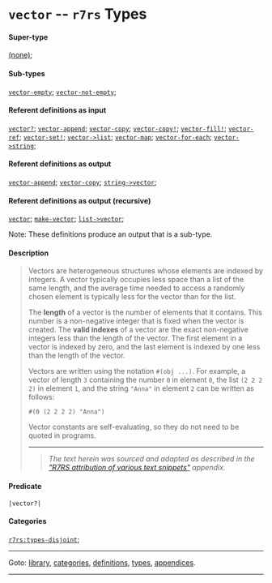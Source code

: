 

<a id='type__r7rs__vector'></a>

# `vector` -- `r7rs` Types


#### Super-type

[(none)](../../r7rs/types/_index.md#toc__r7rs__types);


#### Sub-types

[`vector-empty`](../../r7rs/types/vector-empty.md#type__r7rs__vector-empty);
[`vector-not-empty`](../../r7rs/types/vector-not-empty.md#type__r7rs__vector-not-empty);


#### Referent definitions as input

[`vector?`](../../r7rs/definitions/vector_3f.md#definition__r7rs__vector_3f);
[`vector-append`](../../r7rs/definitions/vector-append.md#definition__r7rs__vector-append);
[`vector-copy`](../../r7rs/definitions/vector-copy.md#definition__r7rs__vector-copy);
[`vector-copy!`](../../r7rs/definitions/vector-copy_21.md#definition__r7rs__vector-copy_21);
[`vector-fill!`](../../r7rs/definitions/vector-fill_21.md#definition__r7rs__vector-fill_21);
[`vector-ref`](../../r7rs/definitions/vector-ref.md#definition__r7rs__vector-ref);
[`vector-set!`](../../r7rs/definitions/vector-set_21.md#definition__r7rs__vector-set_21);
[`vector->list`](../../r7rs/definitions/vector-_3e_list.md#definition__r7rs__vector-_3e_list);
[`vector-map`](../../r7rs/definitions/vector-map.md#definition__r7rs__vector-map);
[`vector-for-each`](../../r7rs/definitions/vector-for-each.md#definition__r7rs__vector-for-each);
[`vector->string`](../../r7rs/definitions/vector-_3e_string.md#definition__r7rs__vector-_3e_string);


#### Referent definitions as output

[`vector-append`](../../r7rs/definitions/vector-append.md#definition__r7rs__vector-append);
[`vector-copy`](../../r7rs/definitions/vector-copy.md#definition__r7rs__vector-copy);
[`string->vector`](../../r7rs/definitions/string-_3e_vector.md#definition__r7rs__string-_3e_vector);


#### Referent definitions as output (recursive)

[`vector`](../../r7rs/definitions/vector.md#definition__r7rs__vector);
[`make-vector`](../../r7rs/definitions/make-vector.md#definition__r7rs__make-vector);
[`list->vector`](../../r7rs/definitions/list-_3e_vector.md#definition__r7rs__list-_3e_vector);

Note:  These definitions produce an output that is a sub-type.


#### Description

> Vectors are heterogeneous structures whose elements are indexed
> by integers.  A vector typically occupies less space than a list
> of the same length, and the average time needed to access a randomly
> chosen element is typically less for the vector than for the list.
> 
> The __length__ of a vector is the number of elements that it
> contains.  This number is a non-negative integer that is fixed when the
> vector is created.  The __valid indexes__ of a
> vector are the exact non-negative integers less than the length of the
> vector.  The first element in a vector is indexed by zero, and the last
> element is indexed by one less than the length of the vector.
> 
> Vectors are written using the notation `#(obj ...)`.
> For example, a vector of length `3` containing the number `0` in element
> `0`, the list `(2 2 2 2)` in element `1`, and the string `"Anna"` in
> element `2` can be written as follows:
> 
> ````
> #(0 (2 2 2 2) "Anna")
> ````
> 
> Vector constants are self-evaluating, so they do not need to be quoted in programs.
> 
> 
> ----
> > *The text herein was sourced and adapted as described in the ["R7RS attribution of various text snippets"](../../r7rs/appendices/attribution.md#appendix__r7rs__attribution) appendix.*


#### Predicate

```
|vector?|
```


#### Categories

[`r7rs:types-disjoint`](../../r7rs/categories/r7rs_3a_types-disjoint.md#category__r7rs__r7rs_3a_types-disjoint);

----

Goto: [library](../../r7rs/_index.md#library__r7rs), [categories](../../r7rs/categories/_index.md#toc__r7rs__categories), [definitions](../../r7rs/definitions/_index.md#toc__r7rs__definitions), [types](../../r7rs/types/_index.md#toc__r7rs__types), [appendices](../../r7rs/appendices/_index.md#toc__r7rs__appendices).

----

